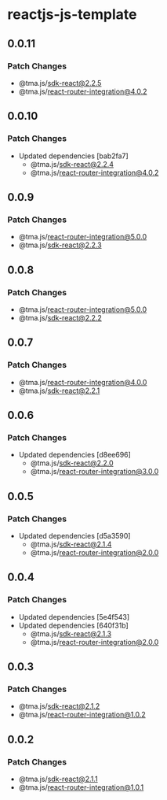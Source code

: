 # reactjs-js-template

## 0.0.11

### Patch Changes

- @tma.js/sdk-react@2.2.5
- @tma.js/react-router-integration@4.0.2

## 0.0.10

### Patch Changes

- Updated dependencies [bab2fa7]
  - @tma.js/sdk-react@2.2.4
  - @tma.js/react-router-integration@4.0.2

## 0.0.9

### Patch Changes

- @tma.js/react-router-integration@5.0.0
- @tma.js/sdk-react@2.2.3

## 0.0.8

### Patch Changes

- @tma.js/react-router-integration@5.0.0
- @tma.js/sdk-react@2.2.2

## 0.0.7

### Patch Changes

- @tma.js/react-router-integration@4.0.0
- @tma.js/sdk-react@2.2.1

## 0.0.6

### Patch Changes

- Updated dependencies [d8ee696]
  - @tma.js/sdk-react@2.2.0
  - @tma.js/react-router-integration@3.0.0

## 0.0.5

### Patch Changes

- Updated dependencies [d5a3590]
  - @tma.js/sdk-react@2.1.4
  - @tma.js/react-router-integration@2.0.0

## 0.0.4

### Patch Changes

- Updated dependencies [5e4f543]
- Updated dependencies [640f31b]
  - @tma.js/sdk-react@2.1.3
  - @tma.js/react-router-integration@2.0.0

## 0.0.3

### Patch Changes

- @tma.js/sdk-react@2.1.2
- @tma.js/react-router-integration@1.0.2

## 0.0.2

### Patch Changes

- @tma.js/sdk-react@2.1.1
- @tma.js/react-router-integration@1.0.1
